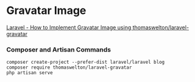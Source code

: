 # Gravatar Image

[Laravel - How to Implement Gravatar Image using thomaswelton/laravel-gravatar](https://www.itsolutionstuff.com/post/laravel-5-how-to-implement-gravatar-image-using-thomaswelton-laravel-gravatar-packageexample.html)

### Composer and Artisan Commands
```shell script
composer create-project --prefer-dist laravel/laravel blog
composer require thomaswelton/laravel-gravatar
php artisan serve
```
